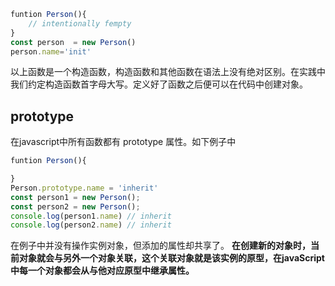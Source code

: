 ```javascript
funtion Person(){
    // intentionally fempty
}
const person  = new Person()
person.name='init'
```

以上函数是一个构造函数，构造函数和其他函数在语法上没有绝对区别。在实践中我们约定构造函数首字母大写。定义好了函数之后便可以在代码中创建对象。 

## prototype

在javascript中所有函数都有 prototype 属性。如下例子中

```javascript
funtion Person(){ 

}
Person.prototype.name = 'inherit'
const person1 = new Person();
const person2 = new Person();
console.log(person1.name) // inherit
console.log(person2.name) // inherit
```

在例子中并没有操作实例对象，但添加的属性却共享了。 **在创建新的对象时，当前对象就会与另外一个对象关联，这个关联对象就是该实例的原型，在javaScript中每一个对象都会从与他对应原型中继承属性。**


